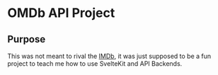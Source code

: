 # OMDb API Project

## Purpose

This was not meant to rival the [IMDb](https://imdb.com), it was just supposed to be a fun project to teach me how to use SvelteKit and API Backends.

##